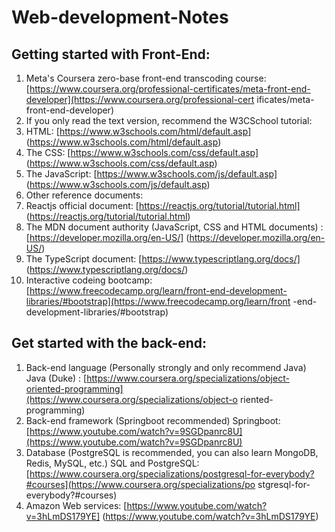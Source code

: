 # Web-development-Notes
## Getting started with Front-End:
1. Meta's Coursera zero-base front-end transcoding course: [https://www.coursera.org/professional-certificates/meta-front-end-developer](https://www.coursera.org/professional-cert ificates/meta-front-end-developer)
2. If you only read the text version, recommend the W3CSchool tutorial:
1. HTML: [https://www.w3schools.com/html/default.asp] (https://www.w3schools.com/html/default.asp)
2. The CSS: [https://www.w3schools.com/css/default.asp] (https://www.w3schools.com/css/default.asp)
3. The JavaScript: [https://www.w3schools.com/js/default.asp] (https://www.w3schools.com/js/default.asp)
3. Other reference documents:
1. Reactjs official document: [https://reactjs.org/tutorial/tutorial.html] (https://reactjs.org/tutorial/tutorial.html)
2. The MDN document authority (JavaScript, CSS and HTML documents) : [https://developer.mozilla.org/en-US/] (https://developer.mozilla.org/en-US/)
3. The TypeScript document: [https://www.typescriptlang.org/docs/] (https://www.typescriptlang.org/docs/)
4. Interactive codeing bootcamp: [https://www.freecodecamp.org/learn/front-end-development-libraries/#bootstrap](https://www.freecodecamp.org/learn/front -end-development-libraries/#bootstrap)
## Get started with the back-end:
1. Back-end language (Personally strongly and only recommend Java) Java (Duke) : [https://www.coursera.org/specializations/object-oriented-programming](https://www.coursera.org/specializations/object-o riented-programming)
2. Back-end framework (Springboot recommended) Springboot: [https://www.youtube.com/watch?v=9SGDpanrc8U](https://www.youtube.com/watch?v=9SGDpanrc8U)
3. Database (PostgreSQL is recommended, you can also learn MongoDB, Redis, MySQL, etc.) SQL and PostgreSQL: [https://www.coursera.org/specializations/postgresql-for-everybody?#courses](https://www.coursera.org/specializations/po stgresql-for-everybody?#courses)
4. Amazon Web services: [https://www.youtube.com/watch?v=3hLmDS179YE] (https://www.youtube.com/watch?v=3hLmDS179YE)
